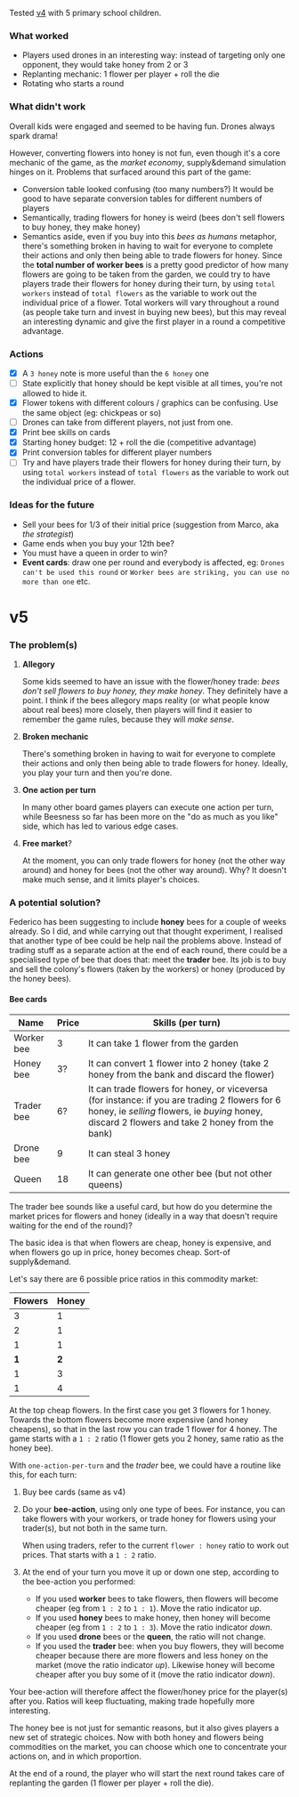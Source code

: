 Tested [v4](../versions/v4) with 5 primary school children.

### What worked

- Players used drones in an interesting way: instead of targeting only one opponent, they would take honey from 2 or 3
- Replanting mechanic: 1 flower per player + roll the die
- Rotating who starts a round 

### What didn't work

Overall kids were engaged and seemed to be having fun. Drones always spark drama! 

However, converting flowers into honey is not fun, even though it's a core mechanic of the game, as the *market economy*, supply&demand simulation hinges on it. Problems that surfaced around this part of the game:

* Conversion table looked confusing (too many numbers?) It would be good to have separate conversion tables for different numbers of players 
* Semantically, trading flowers for honey is weird (bees don't sell flowers to buy honey, they make honey)
* Semantics aside, even if you buy into this *bees as humans* metaphor, there's something broken in having to wait for everyone to complete their actions and only then being able to trade flowers for honey. Since the **total number of worker bees** is a pretty good predictor of how many flowers are going to be taken from the garden, we could try to have players trade their flowers for honey during their turn, by using `total workers` instead of `total flowers` as the variable to work out the individual price of a flower. Total workers will vary throughout a round (as people take turn and invest in buying new bees), but this may reveal an interesting dynamic and give the first player in a round a competitive advantage.

### Actions

- [x] A `3 honey` note is more useful than the `6 honey` one
- [ ] State explicitly that honey should be kept visible at all times, you're not allowed to hide it. 
- [x] Flower tokens with different colours / graphics can be confusing. Use the same object (eg: chickpeas or so)
- [ ] Drones can take from different players, not just from one. 
- [x] Print bee skills on cards
- [x] Starting honey budget: 12 + roll the die (competitive advantage)
- [x] Print conversion tables for different player numbers
- [ ] Try and have players trade their flowers for honey during their turn, by using `total workers` instead of `total flowers` as the variable to work out the individual price of a flower. 

### Ideas for the future

- Sell your bees for 1/3 of their initial price (suggestion from Marco, aka *the strategist*)
- Game ends when you buy your 12th bee? 
- You must have a queen in order to win?
- **Event cards**: draw one per round and everybody is affected, eg: `Drones can't be used this round` or `Worker bees are striking, you can use no more than one` etc.

# v5

### The problem(s)

1. **Allegory**
	
	Some kids seemed to have an issue with the flower/honey trade: *bees don't sell flowers to buy honey, they make honey*. They definitely have a point. I think if the bees allegory maps reality (or what people know about real bees) more closely, then players will find it easier to remember the game rules, because they will *make sense*. 
2. **Broken mechanic**

	There's something broken in having to wait for everyone to complete their actions and only then being able to trade flowers for honey. Ideally, you play your turn and then you're done.
3. **One action per turn**

	In many other board games players can execute one action per turn, while Beesness so far has been more on the "do as much as you like" side, which has led to various edge cases.
4. **Free market**?

	At the moment, you can only trade flowers for honey (not the other way around) and honey for bees (not the other way around). Why? It doesn't make much sense, and it limits player's choices. 
	
### A potential solution?

Federico has been suggesting to include **honey** bees for a couple of weeks already. So I did, and while carrying out that thought experiment, I realised that another type of bee could be help nail the problems above. Instead of trading stuff as a separate action at the end of each round, there could be a specialised type of bee that does that: meet the **trader** bee. Its job is to buy and sell the colony's flowers (taken by the workers) or honey (produced by the honey bees). 

#### Bee cards

Name | Price | Skills (per turn)
---- | ----- | ------
Worker bee | 3 | It can take 1 flower from the garden
Honey bee | 3? | It can convert 1 flower into 2 honey (take 2 honey from the bank and discard the flower)
Trader bee | 6? | It can trade flowers for honey, or viceversa (for instance: if you are trading 2 flowers for 6 honey, ie *selling* flowers, ie *buying* honey, discard 2 flowers and take 2 honey from the bank)
Drone bee | 9 | It can steal 3 honey
Queen | 18 | It can generate one other bee (but not other queens) 

The trader bee sounds like a useful card, but how do you determine the market prices for flowers and honey (ideally in a way that doesn't require waiting for the end of the round)? 

The basic idea is that when flowers are cheap, honey is expensive, and when flowers go up in price, honey becomes cheap. Sort-of supply&demand. 

Let's say there are 6 possible price ratios in this commodity market:

Flowers | Honey
------- | -----
3 | 1
2 | 1
1 | 1
**1** | **2**
1 | 3
1 | 4

At the top cheap flowers. In the first case you get 3 flowers for 1 honey. Towards the bottom flowers become more expensive (and honey cheapens), so that in the last row you can trade 1 flower for 4 honey. The game starts with a `1 : 2` ratio (1 flower gets you 2 honey, same ratio as the honey bee).    

With `one-action-per-turn` and the *trader* bee, we could have a routine like this, for each turn:
 
1. Buy bee cards (same as v4)
2. Do your **bee-action**, using only one type of bees. For instance, you can take flowers with your workers, or trade honey for flowers using your trader(s), but not both in the same turn.

	When using traders, refer to the current `flower : honey` ratio to work out prices. That starts with a `1 : 2` ratio. 
3.	At the end of your turn you move it up or down one step, according to the bee-action you performed:
	
	* If you used **worker** bees to take flowers, then flowers will become cheaper (eg from `1 : 2` to `1 : 1`). Move the ratio indicator *up*.
	* If you used **honey** bees to make honey, then honey will become cheaper (eg from `1 : 2` to `1 : 3`). Move the ratio indicator *down*.
	* If you used **drone** bees or the **queen**, the ratio will not change.
	* If you used the **trader** bee: when you buy flowers, they will become cheaper because there are more flowers and less honey on the market (move the ratio indicator *up*). Likewise honey will become cheaper after you buy some of it (move the ratio indicator *down*).

Your bee-action will therefore affect the flower/honey price for the player(s) after you. Ratios will keep fluctuating, making trade hopefully more interesting.

The honey bee is not just for semantic reasons, but it also gives players a new set of strategic choices. Now with both honey and flowers being commodities on the market, you can choose which one to concentrate your actions on, and in which proportion.

At the end of a round, the player who will start the next round takes care of replanting the garden (1 flower per player + roll the die).